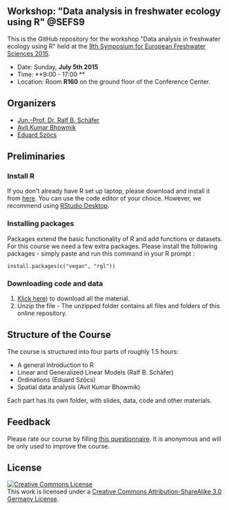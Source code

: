 Workshop: "Data analysis in freshwater ecology using R" @SEFS9
--------------------------------

This is the GitHub repository for the workshop  "Data analysis in freshwater ecology using R" held at the [9th Symposium for European Freshwater Sciences 2015](http://www.sefs9.ch/?page_id=1480).

* Date:   Sunday, **July 5th 2015**
* Time: **9:00  - 17:00 ** 
* Location:  Room **R160** on the ground floor of the Conference Center.



## Organizers

* [Jun.-Prof. Dr. Ralf B. Schäfer](https://www.uni-koblenz-landau.de/en/campus-landau/faculty7/environmental-sciences/landscape-ecology/Staff/ralf-schaefer/ralf-schaefer)
* [Avit Kumar Bhowmik](https://www.uni-koblenz-landau.de/en/campus-landau/faculty7/environmental-sciences/landscape-ecology/Staff/avitbhowmik)
* [Eduard Szöcs](https://www.uni-koblenz-landau.de/en/campus-landau/faculty7/environmental-sciences/landscape-ecology/Staff/eduardszoecs)


## Preliminaries

### Install R

If you don't already have R set up laptop, please download and install it from [here](http://cran.rstudio.com/). 
You can use the code editor of your choice. However, we recommend using [RStudio Desktop](http://www.rstudio.com/products/rstudio/download/).


### Installing packages

Packages extend the basic functionality of R and add functions or datasets.
For this course we need a few extra packages.  Please install the following packages - simply paste and run this command in your R prompt :

```{R}
install.packages(c("vegan", "rgl"))
```


### Downloading code and data

1. [Klick here](https://github.com/EDiLD/sefs9_Rworkshop/archive/master.zip)) to download all the material.
2. Unzip the file - The unzipped folder contains all files and folders of this online repository.


## Structure of the Course

The course is structured into four parts of roughly 1.5 hours:

* A general Introduction to R
* Linear and Generalized Linear Models (Ralf B. Schäfer)
* Ordinations (Eduard Szöcs)
* Spatial data analysis (Avit Kumar Bhowmik)

Each part has its own folder, with slides, data, code and other materials.

## Feedback

Please rate our course by filling [this questionnaire](https://docs.google.com/forms/d/1wYkbajB_q5NPxzqJfS4gAwrRro7BcOd4OE_W5tmiOYo/viewform?usp=send_form). It is anonymous and will be only used to improve the course.


## License  
<a rel="license" href="http://creativecommons.org/licenses/by-sa/3.0/de/"><img alt="Creative Commons License" style="border-width:0" src="https://i.creativecommons.org/l/by-sa/3.0/de/88x31.png" /></a><br />This work is licensed under a <a rel="license" href="http://creativecommons.org/licenses/by-sa/3.0/de/">Creative Commons Attribution-ShareAlike 3.0 Germany License</a>.
